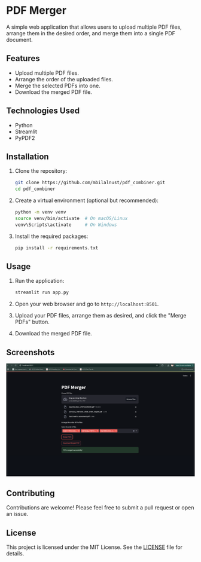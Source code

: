 # PDF Merger

A simple web application that allows users to upload multiple PDF files, arrange them in the desired order, and merge them into a single PDF document.

## Features

- Upload multiple PDF files.
- Arrange the order of the uploaded files.
- Merge the selected PDFs into one.
- Download the merged PDF file.

## Technologies Used

- Python
- Streamlit
- PyPDF2

## Installation

1. Clone the repository:

   ```bash
   git clone https://github.com/mbilalnust/pdf_combiner.git
   cd pdf_combiner
   ```

2. Create a virtual environment (optional but recommended):

   ```bash
   python -m venv venv
   source venv/bin/activate  # On macOS/Linux
   venv\Scripts\activate     # On Windows
   ```

3. Install the required packages:

   ```bash
   pip install -r requirements.txt
   ```

## Usage

1. Run the application:

   ```bash
   streamlit run app.py
   ```

2. Open your web browser and go to `http://localhost:8501`.

3. Upload your PDF files, arrange them as desired, and click the "Merge PDFs" button.

4. Download the merged PDF file.

## Screenshots

![App Frontend Screenshot](app_frontend.png)

## Contributing

Contributions are welcome! Please feel free to submit a pull request or open an issue.

## License

This project is licensed under the MIT License. See the [LICENSE](LICENSE) file for details.
